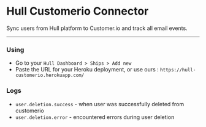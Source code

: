 # Hull Customerio Connector

Sync users from Hull platform to Customer.io and track all email events.

---

### Using

- Go to your `Hull Dashboard > Ships > Add new`
- Paste the URL for your Heroku deployment, or use ours : `https://hull-customerio.herokuapp.com/`

### Logs

- `user.deletion.success` - when user was successfully deleted from customerio
- `user.deletion.error` - encountered errors during user deletion
